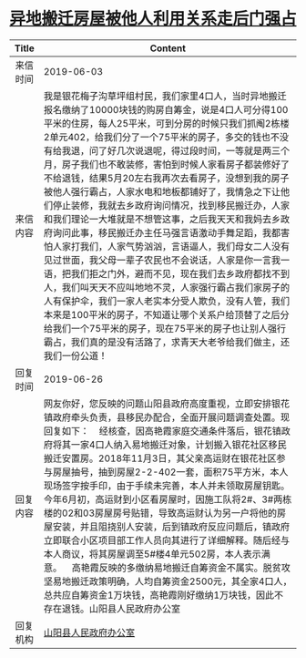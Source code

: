 # <a href="http://www.shangluo.gov.cn/zmhd/ldxxxx.jsp?urltype=leadermail.LeaderMailContentUrl&wbtreeid=1112&leadermailid=5291">异地搬迁房屋被他人利用关系走后门强占</a>
|Title|Content|
|:---:|---|
|来信时间|2019-06-03|
|来信内容|我是银花梅子沟草坪组村民，我们家里4口人，当时异地搬迁报名缴纳了10000块钱的购房自筹金，说是4口人可分得100平米的住房，每人25平米，可到分房的时候只我们抓阄2栋楼2单元402，给我们分了一个75平米的房子，多交的钱也不没有给我退，问了好几次说退呢，得过段时间，一等就是两三个月，房子我们也不敢装修，害怕到时候人家看房子都装修好了不给退钱，结果5月20左右我再次去看房子，没想到我的房子被他人强行霸占，人家水电和地板都铺好了，我情急之下让他们停止装修，我就去乡政府询问情况，找到移民搬迁办，人家和我们理论一大堆就是不想管这事，之后我天天和我妈去乡政府询问此事，移民搬迁办主任马强言语激动手舞足蹈，我都害怕人家打我们，人家气势汹汹，言语逼人，我们母女二人没有见过世面，我父母一辈子农民也不会说话，人家是你一言我一语，把我们拒之门外，避而不见，现在我们去乡政府都找不到人，我们叫天天不应叫地地不灵，人家强行霸占我们家房子的人有保护伞，我们一家人老实本分受人欺负，没有人管，我们本来是100平米的房子，不知道让哪个关系户给顶替了之后分给我们一个75平米的房子，现在75平米的房子也让别人强行霸占，我们真的是没有活路了，求青天大老爷给我们做主，还我们一份公道！|
|回复时间|2019-06-26|
|回复内容|网友你好，您反映的问题山阳县政府高度重视，立即安排银花镇政府牵头负责，县移民办配合，全面开展问题调查处置。现回复如下：    经核查，因高艳霞家庭交通条件落后，银花镇政府将其一家4口人纳入易地搬迁对象，计划搬入银花社区移民搬迁安置房。2018年11月3日，其父亲高运财在银花社区参与房屋抽号，抽到房屋2-2-402一套，面积75平方米，本人现场签字按手印，由于手续未完善，本人并未领取房屋钥匙。今年6月初，高运财到小区看房屋时，因施工队将2#、3#两栋楼的02和03房屋房号贴错，导致高运财认为另一户将他的房屋安装，并且阻挠别人安装，后到镇政府反应问题后，镇政府立即联合小区项目部工作人员向其进行了详细解释。随后经与本人商议，将其房屋调至5#楼4单元502房，本人表示满意。    高艳霞反映的多缴纳易地搬迁自筹资金不属实。脱贫攻坚易地搬迁政策明确，人均自筹资金2500元，其全家4口人，总共应自筹资金1万块钱，高艳霞刚好缴纳1万块钱，因此不存在退钱。山阳县人民政府办公室|
|回复机构|<a href="../../categories/agencies/山阳县人民政府办公室.md">山阳县人民政府办公室</a>|